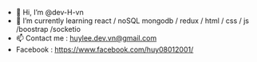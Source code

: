 - 👋 Hi, I’m @dev-H-vn
- 🌱 I’m currently learning react / noSQL mongodb / redux / html / css / js /boostrap /socketio 
- 📫 Contact me : huylee.dev.vn@gmail.com 
- Facebook : https://www.facebook.com/huy08012001/

<!---
dev-H-vn/dev-H-vn is a ✨ special ✨ repository because its `README.md` (this file) appears on your GitHub profile.
You can click the Preview link to take a look at your changes.
--->
